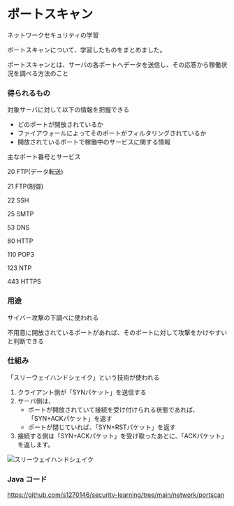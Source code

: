 # ポートスキャン

ネットワークセキュリティの学習

ポートスキャンについて、学習したものをまとめました。

ポートスキャンとは、サーバの各ポートへデータを送信し、その応答から稼働状況を調べる方法のこと

### 得られるもの

対象サーバに対して以下の情報を把握できる

- どのポートが開放されているか
- ファイアウォールによってそのポートがフィルタリングされているか
- 開放されているポートで稼働中のサービスに関する情報

主なポート番号とサービス

20 FTP(データ転送)

21 FTP(制御)

22 SSH

25 SMTP

53 DNS

80 HTTP

110 POP3

123 NTP

443 HTTPS

### 用途

サイバー攻撃の下調べに使われる

不用意に開放されているポートがあれば、そのポートに対して攻撃をかけやすいと判断できる

### 仕組み

「スリーウェイハンドシェイク」という技術が使われる

1. クライアント側が「SYNパケット」を送信する
1. サーバ側は、
    - ポートが開放されていて接続を受け付けられる状態であれば、「SYN+ACKパケット」を返す
    - ポートが閉じていれば、「SYN+RSTパケット」を返す
1. 接続する側は「SYN+ACKパケット」を受け取ったあとに、「ACKパケット」を返します。

![スリーウェイハンドシェイク](https://qiita-image-store.s3.ap-northeast-1.amazonaws.com/0/570011/809f0be7-7d0e-311e-a222-41a8907be85a.png)

### Java コード

https://github.com/s1270146/security-learning/tree/main/network/portscan
